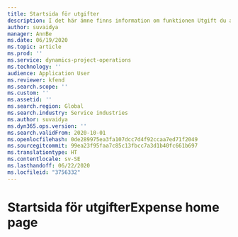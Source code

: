 ```yaml
---
title: Startsida för utgifter
description: I det här ämne finns information om funktionen Utgift du arbetar med godkännanden i projektåtgärder.
author: suvaidya
manager: AnnBe
ms.date: 06/19/2020
ms.topic: article
ms.prod: ''
ms.service: dynamics-project-operations
ms.technology: ''
audience: Application User
ms.reviewer: kfend
ms.search.scope: ''
ms.custom: ''
ms.assetid: ''
ms.search.region: Global
ms.search.industry: Service industries
ms.author: suvaidya
ms.dyn365.ops.version: ''
ms.search.validFrom: 2020-10-01
ms.openlocfilehash: 0de289975ea3fa107dcc7d4f92ccaa7ed71f2049
ms.sourcegitcommit: 99ea23f95faa7c85c13fbcc7a3d1b40fc661b697
ms.translationtype: HT
ms.contentlocale: sv-SE
ms.lasthandoff: 06/22/2020
ms.locfileid: "3756332"
---
```

# <a name="expense-home-page"></a><span data-ttu-id="4e659-103">Startsida för utgifter</span><span class="sxs-lookup"><span data-stu-id="4e659-103">Expense home page</span></span>

